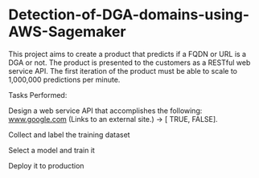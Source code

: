 # Detection-of-DGA-domains-using-AWS-Sagemaker

This project aims to create a product that predicts if a FQDN or URL is a DGA or not. The product is presented to the customers as a RESTful web service API. The first iteration of the product must be able to scale to 1,000,000 predictions per minute.

Tasks Performed:

Design a web service API that accomplishes the following: www.google.com (Links to an external site.) -> [ TRUE, FALSE].

Collect and label the training dataset

Select a model and train it

Deploy it to production
